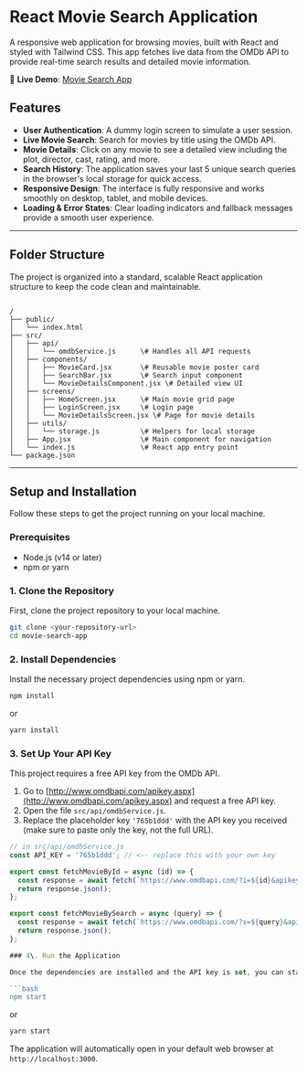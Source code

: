 # React Movie Search Application

A responsive web application for browsing movies, built with React and styled with Tailwind CSS. This app fetches live data from the OMDb API to provide real-time search results and detailed movie information.

🔗 **Live Demo**: [Movie Search App](https://movie-search-app-flax-rho.vercel.app/)

## Features

- **User Authentication**: A dummy login screen to simulate a user session.
- **Live Movie Search**: Search for movies by title using the OMDb API.
- **Movie Details**: Click on any movie to see a detailed view including the plot, director, cast, rating, and more.
- **Search History**: The application saves your last 5 unique search queries in the browser's local storage for quick access.
- **Responsive Design**: The interface is fully responsive and works smoothly on desktop, tablet, and mobile devices.
- **Loading & Error States**: Clear loading indicators and fallback messages provide a smooth user experience.


---

## Folder Structure

The project is organized into a standard, scalable React application structure to keep the code clean and maintainable.

```

/
├── public/
│   └── index.html
├── src/
│   ├── api/
│   │   └── omdbService.js      \# Handles all API requests
│   ├── components/
│   │   ├── MovieCard.jsx       \# Reusable movie poster card
│   │   ├── SearchBar.jsx       \# Search input component
│   │   └── MovieDetailsComponent.jsx \# Detailed view UI
│   ├── screens/
│   │   ├── HomeScreen.jsx      \# Main movie grid page
│   │   ├── LoginScreen.jsx     \# Login page
│   │   └── MovieDetailsScreen.jsx \# Page for movie details
│   ├── utils/
│   │   └── storage.js          \# Helpers for local storage
│   ├── App.jsx                 \# Main component for navigation
│   └── index.js                \# React app entry point
└── package.json

````

---

## Setup and Installation

Follow these steps to get the project running on your local machine.

### Prerequisites

-   Node.js (v14 or later)
-   npm or yarn

### 1. Clone the Repository

First, clone the project repository to your local machine.

```bash
git clone <your-repository-url>
cd movie-search-app
````

### 2\. Install Dependencies

Install the necessary project dependencies using npm or yarn.

```bash
npm install
```

or

```bash
yarn install
```

### 3. Set Up Your API Key  

This project requires a free API key from the OMDb API.  

1. Go to [http://www.omdbapi.com/apikey.aspx](http://www.omdbapi.com/apikey.aspx) and request a free API key.  
2. Open the file `src/api/omdbService.js`.  
3. Replace the placeholder key `'765b1ddd'` with the API key you received (make sure to paste only the key, not the full URL).  

```javascript
// in src/api/omdbService.js
const API_KEY = '765b1ddd'; // <-- replace this with your own key

export const fetchMovieById = async (id) => {
  const response = await fetch(`https://www.omdbapi.com/?i=${id}&apikey=${API_KEY}`);
  return response.json();
};

export const fetchMovieBySearch = async (query) => {
  const response = await fetch(`https://www.omdbapi.com/?s=${query}&apikey=${API_KEY}`);
  return response.json();
};

### 4\. Run the Application

Once the dependencies are installed and the API key is set, you can start the development server.

```bash
npm start
```

or

```bash
yarn start
```

The application will automatically open in your default web browser at `http://localhost:3000`.

```

```


